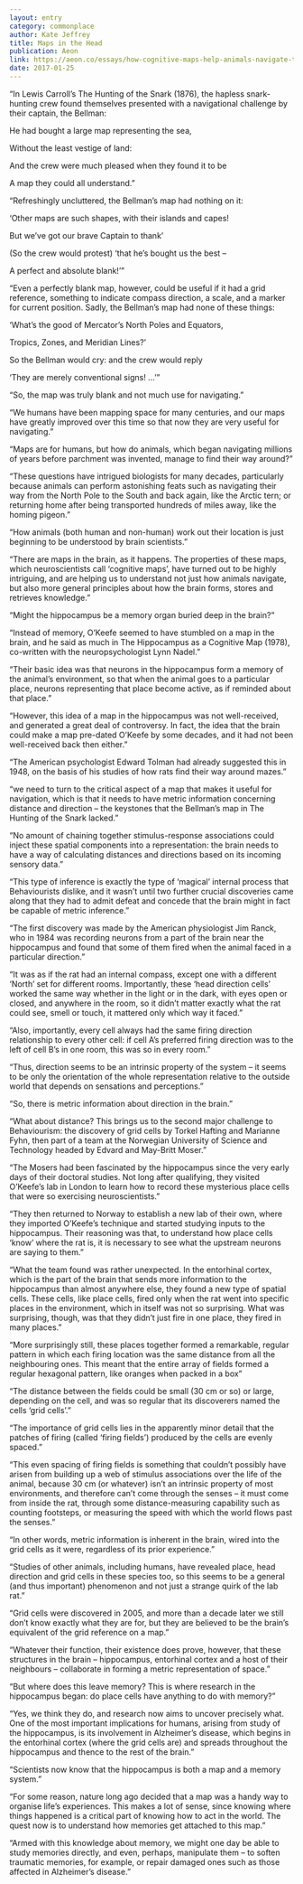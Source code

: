 ```yaml
---
layout: entry
category: commonplace
author: Kate Jeffrey
title: Maps in the Head
publication: Aeon
link: https://aeon.co/essays/how-cognitive-maps-help-animals-navigate-the-world
date: 2017-01-25
---
```


“In Lewis Carroll’s The Hunting of the Snark (1876), the hapless snark-hunting crew found themselves presented with a navigational challenge by their captain, the Bellman:

He had bought a large map representing the sea,

Without the least vestige of land:

And the crew were much pleased when they found it to be

A map they could all understand.”

“Refreshingly uncluttered, the Bellman’s map had nothing on it:

‘Other maps are such shapes, with their islands and capes!

But we’ve got our brave Captain to thank’

(So the crew would protest) ‘that he’s bought us the best –

A perfect and absolute blank!’”

“Even a perfectly blank map, however, could be useful if it had a grid reference, something to indicate compass direction, a scale, and a marker for current position. Sadly, the Bellman’s map had none of these things:

‘What’s the good of Mercator’s North Poles and Equators,

Tropics, Zones, and Meridian Lines?’

So the Bellman would cry: and the crew would reply

‘They are merely conventional signs! …’”

“So, the map was truly blank and not much use for navigating.”

“We humans have been mapping space for many centuries, and our maps have greatly improved over this time so that now they are very useful for navigating.”

“Maps are for humans, but how do animals, which began navigating millions of years before parchment was invented, manage to find their way around?”

“These questions have intrigued biologists for many decades, particularly because animals can perform astonishing feats such as navigating their way from the North Pole to the South and back again, like the Arctic tern; or returning home after being transported hundreds of miles away, like the homing pigeon.”

“How animals (both human and non-human) work out their location is just beginning to be understood by brain scientists.”

“There are maps in the brain, as it happens. The properties of these maps, which neuroscientists call ‘cognitive maps’, have turned out to be highly intriguing, and are helping us to understand not just how animals navigate, but also more general principles about how the brain forms, stores and retrieves knowledge.”

“Might the hippocampus be a memory organ buried deep in the brain?”

“Instead of memory, O’Keefe seemed to have stumbled on a map in the brain, and he said as much in The Hippocampus as a Cognitive Map (1978), co-written with the neuropsychologist Lynn Nadel.”

“Their basic idea was that neurons in the hippocampus form a memory of the animal’s environment, so that when the animal goes to a particular place, neurons representing that place become active, as if reminded about that place.”

“However, this idea of a map in the hippocampus was not well-received, and generated a great deal of controversy. In fact, the idea that the brain could make a map pre-dated O’Keefe by some decades, and it had not been well-received back then either.”

“The American psychologist Edward Tolman had already suggested this in 1948, on the basis of his studies of how rats find their way around mazes.”

“we need to turn to the critical aspect of a map that makes it useful for navigation, which is that it needs to have metric information concerning distance and direction – the keystones that the Bellman’s map in The Hunting of the Snark lacked.”

“No amount of chaining together stimulus-response associations could inject these spatial components into a representation: the brain needs to have a way of calculating distances and directions based on its incoming sensory data.”

“This type of inference is exactly the type of ‘magical’ internal process that Behaviourists dislike, and it wasn’t until two further crucial discoveries came along that they had to admit defeat and concede that the brain might in fact be capable of metric inference.”

“The first discovery was made by the American physiologist Jim Ranck, who in 1984 was recording neurons from a part of the brain near the hippocampus and found that some of them fired when the animal faced in a particular direction.”

“It was as if the rat had an internal compass, except one with a different ‘North’ set for different rooms. Importantly, these ‘head direction cells’ worked the same way whether in the light or in the dark, with eyes open or closed, and anywhere in the room, so it didn’t matter exactly what the rat could see, smell or touch, it mattered only which way it faced.”

“Also, importantly, every cell always had the same firing direction relationship to every other cell: if cell A’s preferred firing direction was to the left of cell B’s in one room, this was so in every room.”

“Thus, direction seems to be an intrinsic property of the system – it seems to be only the orientation of the whole representation relative to the outside world that depends on sensations and perceptions.”

“So, there is metric information about direction in the brain.”

“What about distance? This brings us to the second major challenge to Behaviourism: the discovery of grid cells by Torkel Hafting and Marianne Fyhn, then part of a team at the Norwegian University of Science and Technology headed by Edvard and May-Britt Moser.”

“The Mosers had been fascinated by the hippocampus since the very early days of their doctoral studies. Not long after qualifying, they visited O’Keefe’s lab in London to learn how to record these mysterious place cells that were so exercising neuroscientists.”

“They then returned to Norway to establish a new lab of their own, where they imported O’Keefe’s technique and started studying inputs to the hippocampus. Their reasoning was that, to understand how place cells ‘know’ where the rat is, it is necessary to see what the upstream neurons are saying to them.”

“What the team found was rather unexpected. In the entorhinal cortex, which is the part of the brain that sends more information to the hippocampus than almost anywhere else, they found a new type of spatial cells. These cells, like place cells, fired only when the rat went into specific places in the environment, which in itself was not so surprising. What was surprising, though, was that they didn’t just fire in one place, they fired in many places.”

“More surprisingly still, these places together formed a remarkable, regular pattern in which each firing location was the same distance from all the neighbouring ones. This meant that the entire array of fields formed a regular hexagonal pattern, like oranges when packed in a box”

“The distance between the fields could be small (30 cm or so) or large, depending on the cell, and was so regular that its discoverers named the cells ‘grid cells’.”

“The importance of grid cells lies in the apparently minor detail that the patches of firing (called ‘firing fields’) produced by the cells are evenly spaced.”

“This even spacing of firing fields is something that couldn’t possibly have arisen from building up a web of stimulus associations over the life of the animal, because 30 cm (or whatever) isn’t an intrinsic property of most environments, and therefore can’t come through the senses – it must come from inside the rat, through some distance-measuring capability such as counting footsteps, or measuring the speed with which the world flows past the senses.”

“In other words, metric information is inherent in the brain, wired into the grid cells as it were, regardless of its prior experience.”

“Studies of other animals, including humans, have revealed place, head direction and grid cells in these species too, so this seems to be a general (and thus important) phenomenon and not just a strange quirk of the lab rat.”

“Grid cells were discovered in 2005, and more than a decade later we still don’t know exactly what they are for, but they are believed to be the brain’s equivalent of the grid reference on a map.”

“Whatever their function, their existence does prove, however, that these structures in the brain – hippocampus, entorhinal cortex and a host of their neighbours – collaborate in forming a metric representation of space.”

“But where does this leave memory? This is where research in the hippocampus began: do place cells have anything to do with memory?”

“Yes, we think they do, and research now aims to uncover precisely what. One of the most important implications for humans, arising from study of the hippocampus, is its involvement in Alzheimer’s disease, which begins in the entorhinal cortex (where the grid cells are) and spreads throughout the hippocampus and thence to the rest of the brain.”

“Scientists now know that the hippocampus is both a map and a memory system.”

“For some reason, nature long ago decided that a map was a handy way to organise life’s experiences. This makes a lot of sense, since knowing where things happened is a critical part of knowing how to act in the world. The quest now is to understand how memories get attached to this map.”

“Armed with this knowledge about memory, we might one day be able to study memories directly, and even, perhaps, manipulate them – to soften traumatic memories, for example, or repair damaged ones such as those affected in Alzheimer’s disease.”

